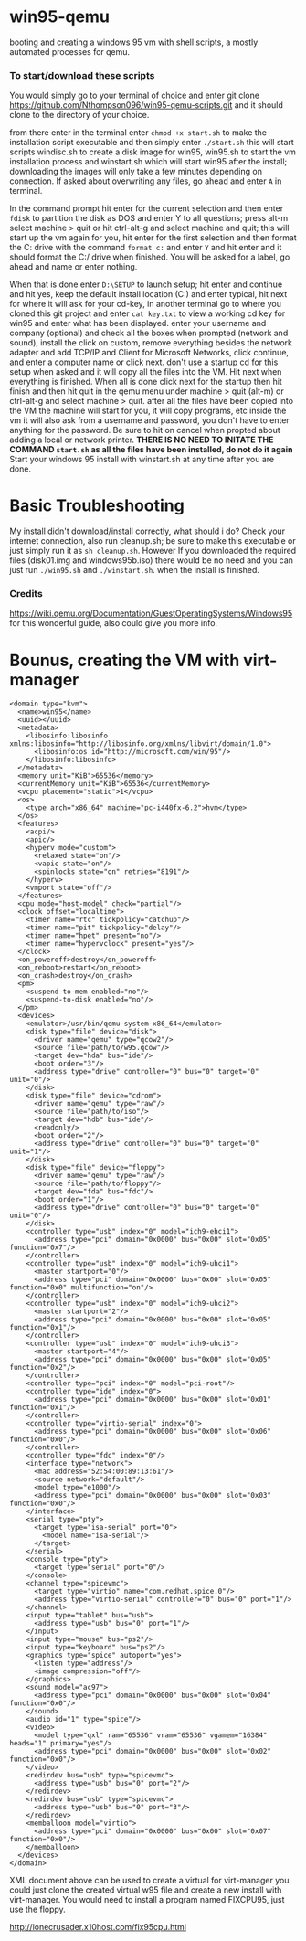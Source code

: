 # win95-qemu
booting and creating a windows 95 vm with shell scripts, a mostly automated processes for qemu.

### To start/download these scripts

You would simply go to your terminal of choice and enter git clone https://github.com/Nthompson096/win95-qemu-scripts.git and it should clone to the directory of your choice. 

from there enter in the terminal enter ```chmod +x start.sh``` to make the installation script executable and then simply enter ``` ./start.sh ``` this will start scripts windisc.sh to create a disk image for win95, win95.sh to start the vm installation process and winstart.sh which will start win95 after the install; downloading the images will only take a few minutes depending on connection. If asked about overwriting any files, go ahead and enter `A` in terminal.

In the command prompt hit enter for the current selection and then enter ```fdisk``` to partition the disk as DOS and enter Y to all questions; press alt-m select machine > quit or hit ctrl-alt-g and select machine and quit; this will start up the vm again for you, hit enter for the first selection and then format the C: drive with the command ```format c:``` and enter `Y` and hit enter and it should format the C:/ drive when finished. You will be asked for a label, go ahead and name or enter nothing.

When that is done enter ```D:\SETUP``` to launch setup; hit enter and continue and hit yes, keep the default install location (C:\) and enter typical, hit next for where it will ask for your cd-key, in another terminal go to where you cloned this git project and enter ```cat key.txt``` to view a working cd key for win95 and enter what has been displayed. enter your username and company (optional) and check all the boxes when prompted (network and sound), install the click on custom, remove everything besides the network adapter and add TCP/IP and Client for Microsoft Networks, click continue, and enter a computer name or click next. don't use a startup cd for this setup when asked and it will copy all the files into the VM. Hit next when everything is finished. When all is done click next for the startup then hit finish and then hit quit in the qemu menu under machine > quit (alt-m) or ctrl-alt-g and select machine > quit. after all the files have been copied into the VM the machine will start for you, it will copy programs, etc inside the vm it will also ask from a username and password, you don't have to enter anything for the password. Be sure to hit on cancel when propted about adding a local or network printer. **THERE IS NO NEED TO INITATE THE COMMAND ```start.sh``` as all the files have been installed, do not do it again** Start your windows 95 install with winstart.sh at any time after you are done.

# Basic Troubleshooting

My install didn't download/install correctly, what should i do?
Check your internet connection, also run cleanup.sh; be sure to make this executable or just simply run it as `sh cleanup.sh`. However If you downloaded the required files (disk01.img and windows95b.iso) there would be no need and you can just run `./win95.sh` and `./winstart.sh`. when the install is finished.

### Credits

https://wiki.qemu.org/Documentation/GuestOperatingSystems/Windows95 for this wonderful guide, also could give you more info.


# Bounus, creating the VM with virt-manager

```
<domain type="kvm">
  <name>win95</name>
  <uuid></uuid>
  <metadata>
    <libosinfo:libosinfo xmlns:libosinfo="http://libosinfo.org/xmlns/libvirt/domain/1.0">
      <libosinfo:os id="http://microsoft.com/win/95"/>
    </libosinfo:libosinfo>
  </metadata>
  <memory unit="KiB">65536</memory>
  <currentMemory unit="KiB">65536</currentMemory>
  <vcpu placement="static">1</vcpu>
  <os>
    <type arch="x86_64" machine="pc-i440fx-6.2">hvm</type>
  </os>
  <features>
    <acpi/>
    <apic/>
    <hyperv mode="custom">
      <relaxed state="on"/>
      <vapic state="on"/>
      <spinlocks state="on" retries="8191"/>
    </hyperv>
    <vmport state="off"/>
  </features>
  <cpu mode="host-model" check="partial"/>
  <clock offset="localtime">
    <timer name="rtc" tickpolicy="catchup"/>
    <timer name="pit" tickpolicy="delay"/>
    <timer name="hpet" present="no"/>
    <timer name="hypervclock" present="yes"/>
  </clock>
  <on_poweroff>destroy</on_poweroff>
  <on_reboot>restart</on_reboot>
  <on_crash>destroy</on_crash>
  <pm>
    <suspend-to-mem enabled="no"/>
    <suspend-to-disk enabled="no"/>
  </pm>
  <devices>
    <emulator>/usr/bin/qemu-system-x86_64</emulator>
    <disk type="file" device="disk">
      <driver name="qemu" type="qcow2"/>
      <source file="path/to/w95.qcow"/>
      <target dev="hda" bus="ide"/>
      <boot order="3"/>
      <address type="drive" controller="0" bus="0" target="0" unit="0"/>
    </disk>
    <disk type="file" device="cdrom">
      <driver name="qemu" type="raw"/>
      <source file="path/to/iso"/>
      <target dev="hdb" bus="ide"/>
      <readonly/>
      <boot order="2"/>
      <address type="drive" controller="0" bus="0" target="0" unit="1"/>
    </disk>
    <disk type="file" device="floppy">
      <driver name="qemu" type="raw"/>
      <source file="path/to/floppy"/>
      <target dev="fda" bus="fdc"/>
      <boot order="1"/>
      <address type="drive" controller="0" bus="0" target="0" unit="0"/>
    </disk>
    <controller type="usb" index="0" model="ich9-ehci1">
      <address type="pci" domain="0x0000" bus="0x00" slot="0x05" function="0x7"/>
    </controller>
    <controller type="usb" index="0" model="ich9-uhci1">
      <master startport="0"/>
      <address type="pci" domain="0x0000" bus="0x00" slot="0x05" function="0x0" multifunction="on"/>
    </controller>
    <controller type="usb" index="0" model="ich9-uhci2">
      <master startport="2"/>
      <address type="pci" domain="0x0000" bus="0x00" slot="0x05" function="0x1"/>
    </controller>
    <controller type="usb" index="0" model="ich9-uhci3">
      <master startport="4"/>
      <address type="pci" domain="0x0000" bus="0x00" slot="0x05" function="0x2"/>
    </controller>
    <controller type="pci" index="0" model="pci-root"/>
    <controller type="ide" index="0">
      <address type="pci" domain="0x0000" bus="0x00" slot="0x01" function="0x1"/>
    </controller>
    <controller type="virtio-serial" index="0">
      <address type="pci" domain="0x0000" bus="0x00" slot="0x06" function="0x0"/>
    </controller>
    <controller type="fdc" index="0"/>
    <interface type="network">
      <mac address="52:54:00:89:13:61"/>
      <source network="default"/>
      <model type="e1000"/>
      <address type="pci" domain="0x0000" bus="0x00" slot="0x03" function="0x0"/>
    </interface>
    <serial type="pty">
      <target type="isa-serial" port="0">
        <model name="isa-serial"/>
      </target>
    </serial>
    <console type="pty">
      <target type="serial" port="0"/>
    </console>
    <channel type="spicevmc">
      <target type="virtio" name="com.redhat.spice.0"/>
      <address type="virtio-serial" controller="0" bus="0" port="1"/>
    </channel>
    <input type="tablet" bus="usb">
      <address type="usb" bus="0" port="1"/>
    </input>
    <input type="mouse" bus="ps2"/>
    <input type="keyboard" bus="ps2"/>
    <graphics type="spice" autoport="yes">
      <listen type="address"/>
      <image compression="off"/>
    </graphics>
    <sound model="ac97">
      <address type="pci" domain="0x0000" bus="0x00" slot="0x04" function="0x0"/>
    </sound>
    <audio id="1" type="spice"/>
    <video>
      <model type="qxl" ram="65536" vram="65536" vgamem="16384" heads="1" primary="yes"/>
      <address type="pci" domain="0x0000" bus="0x00" slot="0x02" function="0x0"/>
    </video>
    <redirdev bus="usb" type="spicevmc">
      <address type="usb" bus="0" port="2"/>
    </redirdev>
    <redirdev bus="usb" type="spicevmc">
      <address type="usb" bus="0" port="3"/>
    </redirdev>
    <memballoon model="virtio">
      <address type="pci" domain="0x0000" bus="0x00" slot="0x07" function="0x0"/>
    </memballoon>
  </devices>
</domain>
```

XML document above can be used to create a virtual for virt-manager you could just clone the created virtual w95 file and create a new install with virt-manager. You would need to install a program named FIXCPU95, just use the floppy.

http://lonecrusader.x10host.com/fix95cpu.html
